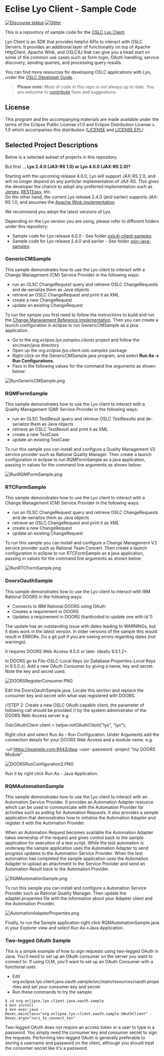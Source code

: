 # Eclise Lyo Client - Sample Code

[![Discourse status](https://img.shields.io/discourse/https/meta.discourse.org/status.svg)](https://forum.open-services.net/)
[![Gitter](https://img.shields.io/gitter/room/nwjs/nw.js.svg)](https://gitter.im/OSLC/chat)

This is a repository of sample code for the [OSLC](https://open-services.net/) [Lyo Client](https://oslc.github.io/developing-oslc-applications/eclipse_lyo/eclipse-lyo.html).

Lyo Client is an SDK that provides helpful APIs to interact with OSLC Servers. It provides an additional layer of functionality on top of Apache HttpClient, Apache Wink, and OSLC4J that can give you a head start on some of the common use cases such as form login, OAuth handling, service discovery, sending queries, and processing query results.

You can find more resources for developing OSLC applications with Lyo, under the [OSLC Developer Guide](http://oslc.github.io/developing-oslc-applications/eclipse_lyo/eclipse-lyo.html).

> **Please note:** Most of code in this repo is not always up to date. You are welcome to [contribute](https://github.com/eclipse/lyo.core#contributing) fixes and suggestions.

## License

This program and the accompanying materials are made available under the terms of the Eclipse Public License v1.0 and Eclipse Distribution License v. 1.0 which accompanies this distribution ([LICENSE](LICENSE) and [LICENSE.EPL](LICENSE.EPL)).

## Selected Project Descriptions

Below is a selected subset of projects in this repository.

But first ... **Lyo 2.4.0 (JAX-RS 1.0) or Lyo 4.0.0 (JAX-RS 2.0)?**

Starting with the upcoming release 4.0.0, Lyo will support JAX-RS 2.0, and will no longer depend on any particlar implementation of JAX-RS. This gives the developer the chance to adopt any preferred implementation such as [Jersey](https://jersey.github.io/), [RESTEasy](https://resteasy.github.io/), etc.  
On the other hand, the current Lyo release 2.4.0 (and earlier) supports JAX-RS 1.0, and assumes the [Apache Wink implementation](https://svn.apache.org/repos/infra/websites/production/wink/content/index.html).

We recommend you adopt the latest versions of Lyo.

Depending on the Lyo version you are using, please refer to different folders under this repository:

* Sample code for Lyo release 4.0.0 - See folder [oslc4j-client-samples](https://github.com/OSLC/lyo-samples/tree/master/oslc4j-client-samples).
* Sample code for Lyo release 2.4.0 and earlier - See folder [oslc-java-samples](https://github.com/OSLC/lyo-samples/tree/master/oslc-java-samples).


### **GenericCMSample**

This sample demonstrates how to use the Lyo client to interact with a
Change Management (CM) Service Provider in the following ways:

-   run an OLSC ChangeRequest query and retrieve OSLC ChangeRequests and
    de-serialize them as Java objects
-   retrieve an OSLC ChangeRequest and print it as XML
-   create a new ChangeRequest
-   update an existing ChangeRequest

To run the sample you first need to follow the instructions to build and
run the [ Change Management Reference
Implementation](Lyo/BuildingOSLC4J "wikilink"). Then you can create a
launch configuration in eclipse to run GenericCMSample as a java
application.

-   Go to the *org.eclipse.lyo.samples.clients* project and follow the
    src/main/java directory
-   Open up the *org.eclipse.lyo.client.oslc.samples* package
-   Right-click on the GenericCMSample.java program, and select **Run As
    -\> Run Configurations**.
-   Pass in the following values for the command line arguments as shown
    below:

![](./images/RunGenericCMSample.png "RunGenericCMSample.png")

### **RQMFormSample**

This sample demonstrates how to use the Lyo client to interact with a
Quality Management (QM) Service Provider in the following ways:

-   run an OLSC TestResult query and retrieve OSLC TestResults and
    de-serialize them as Java objects
-   retrieve an OSLC TestResult and print it as XML
-   create a new TestCase
-   update an existing TestCase

To run this sample you can install and configure a Quality Management V2
service provider such as Rational Quality Manager. Then create a launch
configuration in eclipse to run RQMFormSample as a java application,
passing in values for the command line arguments as shown below:

![](./images/RunRQMFormSample.png "RunRQMFormSample.png")

### **RTCFormSample**

This sample demonstrates how to use the Lyo client to interact with a
Change Management (CM) Service Provider in the following ways:

-   run an OLSC ChangeRequest query and retrieve OSLC ChangeRequests and
    de-serialize them as Java objects
-   retrieve an OSLC ChangeRequest and print it as XML
-   create a new ChangeRequest
-   update an existing ChangeRequest

To run this sample you can install and configure a Change Management V2
service provider such as Rational Team Concert. Then create a launch
configuration in eclipse to run RTCFormSample as a java application,
passing in values for the command line arguments as shown below:

![](./images/RunRTCFormSample.png "RunRTCFormSample.png")

### **DoorsOauthSample**

This sample demonstrates how to use the Lyo client to interact with IBM
Rational DOORS in the following ways:

-   Connects to IBM Rational DOORS using OAuth
-   Creates a requirement in DOORS
-   Updates a requirement in DOORS (hardcoded to update one with id 1)

The update has an outstanding issue with dates leading to WARNINGs, but
it does work in the latest version. In older versions of the sample this
would result in ERRORs. Do a git pull if you are seeing errors regarding
dates (not warnings).

It requires DOORS Web Access 9.5.0 or later. Ideally 9.5.1.2+.

In DOORS go to File-OSLC-Local Keys (or Database Properties-Local Keys
in 9.5.0.x). Add a new OAuth Consumer by giving a name, key and secret.
Note the key and secret used.

![](./images/DOORSRegisterConsumer.PNG "DOORSRegisterConsumer.PNG")

Edit the DoorsOauthSample.java. Locate this section and replace the
consumer key and secret with what was registered with DOORS:

//STEP 2: Create a new OSLC OAuth capable client, the parameter of
following call should be provided // by the system administrator of the
DOORS Web Access server e.g

OslcOAuthClient client = helper.initOAuthClient(\"lyo\", \"lyo\");

Right click and select Run As - Run Configuration. Under Arguments add
the connection details for your DOORS Web Access and a module name. e.g.

-url <https://example.com:9443/dwa> -user <user> -password <password>
-project \"my DOORS Module\"

![](./images/DOORSRunConfiguration2.PNG "DOORSRunConfiguration2.PNG")

Run it by right click Run As - Java Application.

### **RQMAutomationSample**

This sample demonstrates how to use the Lyo client to interact with an
Automation Service Provider. It provides an Automation Adapter resource
which can be used to communicate with the Automation Provider for
activities such as polling for Automation Requests. It also provides a
sample application that demonstrates how to initialize the Automation
Adapter and register it with the Automation Provider.

When an Automation Request becomes available the Automation Adapter
takes ownership of the request and gives control back to the sample
application for execution of a test script. While the test automation is
underway the sample application uses the Automation Adapter to send
progress updates to the Automation Service Provider. When the test
automation has completed the sample application uses the Automation
Adapter to upload an attachment to the Service Provider and send an
Automation Result back to the Automation Provider.

![](./images/RQMAutomationSample.png "RQMAutomationSample.png")

To run this sample you can install and configure a Automation Service
Provider such as Rational Quality Manager. Then update the
adapter.properties file with the information about your Adapter client
and the Automation Provider.

![](./images/AutomationAdapterProperties.png "AutomationAdapterProperties.png")

Finally, to run the Sample application right click
RQMAutomationSample.java in your Explorer view and select Run As-\>Java
Application.

### **Two-legged OAuth Sample**

This is a simple example of how to sign requests using two-legged OAuth
in Java. You\'ll need to set up an OAuth consumer on the server you want
to connect to. If using CLM, you\'ll want to set up an OAuth Consumer
with a functional user.

-   Edit
    org.eclipse.lyo.client.java.oauth.sample/src/main/resources/oauth.properties
    and set your consumer key and secret.
-   Run these commands to try the sample:

<!-- -->

    $ cd org.eclipse.lyo.client.java.oauth.sample
    $ mvn install
    $ mvn exec:java -Dexec.mainClass="org.eclipse.lyo.client.oauth.sample.OAuthClient" -Dexec.args="<uri_to_connect_to>"

Two-legged OAuth does not require an access token or a user to type in a
password. You simply need the consumer key and consumer secret to sign
the requests. Performing two-legged OAuth is generally preferable to
storing a username and password on the client, although you should treat
the consumer secret like it\'s a password.




